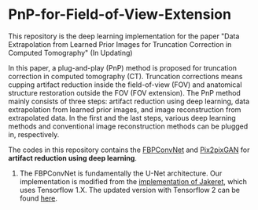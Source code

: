 # PnP-for-Field-of-View-Extension

This repository is the deep learning implementation for the paper "Data Extrapolation from Learned Prior Images for Truncation Correction in Computed Tomography" (In Updating)

In this paper, a plug-and-play (PnP) method is proposed for truncation correction in computed tomography (CT). Truncation corrections means cupping artifact reduction inside the field-of-view (FOV) and anatomical structure restoration outside the FOV (FOV extension). The PnP method mainly consists of three steps: artifact reduction using deep learning,
data extrapolation from learned prior images, and image reconstruction from extrapolated data. In the first and the last steps, various deep learning methods and conventional image reconstruction methods can be plugged in, respectively.

The codes in this repository contains the [FBPConvNet](https://ieeexplore.ieee.org/document/7949028) and [Pix2pixGAN](https://arxiv.org/abs/1611.07004) for **artifact reduction using deep learning**.

1. The FBPConvNet is fundamentally the U-Net architecture. Our implementation is modified from the [implementation of Jakeret](https://github.com/jakeret/tf_unet), which uses Tensorflow 1.X. The updated version with Tensorflow 2 can be found [here](https://github.com/jakeret/unet).
